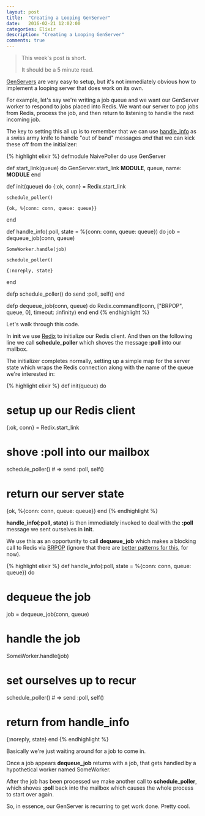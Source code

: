 ```yaml
---
layout: post
title:  "Creating a Looping GenServer"
date:   2016-02-21 12:02:00
categories: Elixir
description: "Creating a Looping GenServer"
comments: true
---
```


> This week's post is short.
>
> It should be a 5 minute read.

<a href="http://elixir-lang.org/docs/v1.1/elixir/GenServer.html">GenServers</a> are very easy to setup, but it's not immediately obvious how to implement
a looping server that does work on its own.

For example, let's say we're writing a job queue and we want our GenServer worker to respond to jobs placed into Redis. We want our server to pop jobs from Redis,
process the job, and then return to listening to handle the next incoming job.

The key to setting this all up is to remember that we can use <a href="http://blog.lucidsimple.com/2016/02/07/simple-OTP-idioms-using-handle-info-part-1.html">handle_info</a>
as a swiss army knife to handle "out of band" messages _and_ that we can kick these off from the initializer:

{% highlight elixir %}
defmodule NaivePoller do
  use GenServer

  def start_link(queue) do
    GenServer.start_link __MODULE__, queue, name: __MODULE__
  end

  def init(queue) do
    {:ok, conn} = Redix.start_link

    schedule_poller()

    {ok, %{conn: conn, queue: queue}}
  end

  def handle_info(:poll, state = %{conn: conn, queue: queue}) do
    job = dequeue_job(conn, queue)

    SomeWorker.handle(job)

    schedule_poller()

    {:noreply, state}
  end

  defp schedule_poller() do
    send :poll, self()
  end

  defp dequeue_job(conn, queue) do
    Redix.command!(conn, ["BRPOP", queue, 0], timeout: :infinity)
  end
end
{% endhighlight %}

Let's walk through this code.

In **init** we use <a href="https://github.com/whatyouhide/redix">Redix</a> to initialize our Redis client. And then on the following line we call **schedule_poller** which
shoves the message **:poll** into our mailbox.

The initializer completes normally, setting up a simple map for the server state which wraps the Redis connection along with the name of the queue we're interested in:

{% highlight elixir %}
def init(queue) do
  # setup up our Redis client
  {:ok, conn} = Redix.start_link

  # shove :poll into our mailbox
  schedule_poller() # => send :poll, self()

  # return our server state
  {ok, %{conn: conn, queue: queue}}
end
{% endhighlight %}

**handle_info(:poll, state)** is then immediately invoked to deal with the **:poll** message we sent ourselves in **init**.

We use this as an opportunity to call **dequeue_job** which makes a blocking call to Redis via <a href="http://redis.io/commands/brpop">BRPOP</a> (ignore that there are <a href="http://redis.io/commands/BRPOPLPUSH#pattern-reliable-queue">better patterns for this</a>, for now).

{% highlight elixir %}
def handle_info(:poll, state = %{conn: conn, queue: queue}) do
  # dequeue the job
  job = dequeue_job(conn, queue)

  # handle the job
  SomeWorker.handle(job)

  # set ourselves up to recur
  schedule_poller() # => send :poll, self()

  # return from handle_info
  {:noreply, state}
end
{% endhighlight %}

Basically we're just waiting around for a job to come in.

Once a job appears **dequeue_job** returns with a job, that gets handled by a hypothetical worker named SomeWorker.

After the job has been processed we make another call to **schedule_poller**, which shoves **:poll** back into the mailbox which causes the whole process to start over again.

So, in essence, our GenServer is recurring to get work done. Pretty cool.
